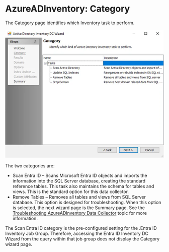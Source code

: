 # AzureADInventory: Category

The Category page identifies which Inventory task to perform.

![Entra ID Inventory DC Wizard Category page](../../../../../../static/img/product_docs/accessanalyzer/enterpriseauditor/admin/datacollector/adinventory/category.webp)

The two categories are:

- Scan Entra ID – Scans Microsoft Entra ID objects and imports the information into the SQL Server database, creating the standard reference tables. This task also maintains the schema for tables and views. This is the standard option for this data collector.
- Remove Tables – Removes all tables and views from SQL Server database. This option is designed for troubleshooting. When this option is selected, the next wizard page is the Summary page. See the [Troubleshooting AzureADInventory Data Collector](troubleshooting.md) topic for more information.

The Scan Entra ID category is the pre-configured setting for the .Entra ID Inventory Job Group. Therefore, accessing the Entra ID Inventory DC Wizard from the query within that job group does not display the Category wizard page.
